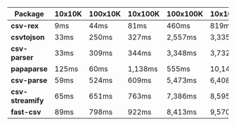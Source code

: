 | Package | 10x10K | 100x10K | 10x100K | 100x100K | 10x1000K 
|---------|---|---|---|---|---
| **csv-rex** | 9ms | 44ms | 81ms | 460ms | 819ms 
| **csvtojson** | 33ms | 250ms | 327ms | 2,557ms | 3,335ms 
| **csv-parser** | 33ms | 309ms | 344ms | 3,348ms | 3,732ms 
| **papaparse** | 125ms | 60ms | 1,138ms | 555ms | 10,141ms 
| **csv-parse** | 59ms | 524ms | 609ms | 5,473ms | 6,408ms 
| **csv-streamify** | 65ms | 651ms | 763ms | 7,386ms | 8,595ms 
| **fast-csv** | 89ms | 798ms | 922ms | 8,413ms | 9,570ms 
